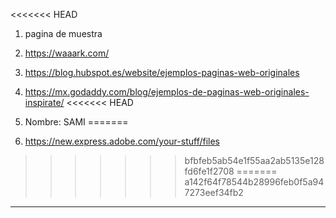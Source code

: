 <<<<<<< HEAD
1. pagina de muestra
2. https://waaark.com/
3. https://blog.hubspot.es/website/ejemplos-paginas-web-originales
4. https://mx.godaddy.com/blog/ejemplos-de-paginas-web-originales-inspirate/
<<<<<<< HEAD

5. Nombre: SAMI
=======
5. https://new.express.adobe.com/your-stuff/files
>>>>>>> bfbfeb5ab54e1f55aa2ab5135e128fd6fe1f2708
=======
>>>>>>> a142f64f78544b28996feb0f5a947273eef34fb2

-----

<!DOCTYPE html>
<html>
  <head>
    <title>Simple Marker</title>
    <!-- The callback parameter is required, so we use console.debug as a noop -->
    <script async src="https://maps.googleapis.com/maps/api/js?key=YOUR_API_KEY_HERE&callback=console.debug&libraries=maps,marker&v=beta">
    </script>
    <link rel="stylesheet" href="./style.css"/>
  </head>
  <body>
    <gmp-map center="6.21961784362793,-75.58338165283203" zoom="14" map-id="DEMO_MAP_ID">
      <gmp-advanced-marker position="6.21961784362793,-75.58338165283203" title="My location"></gmp-advanced-marker>
    </gmp-map>
  </body>
</html>



